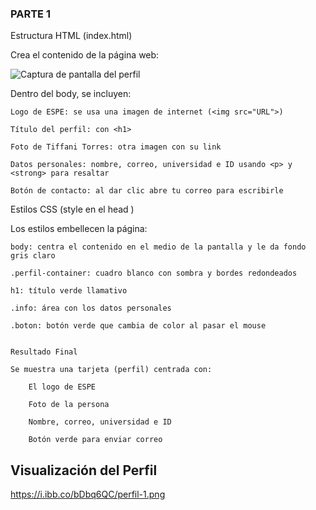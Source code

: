 ### PARTE 1 

Estructura HTML (index.html)

Crea el contenido de la página web:


![Captura de pantalla del perfil](https://i.ibb.co/hJrznRfg/C-digo.png)


Dentro del body, se incluyen:

    Logo de ESPE: se usa una imagen de internet (<img src="URL">)

    Título del perfil: con <h1>

    Foto de Tiffani Torres: otra imagen con su link

    Datos personales: nombre, correo, universidad e ID usando <p> y <strong> para resaltar

    Botón de contacto: al dar clic abre tu correo para escribirle


Estilos CSS (style en el head )

Los estilos embellecen la página:

    body: centra el contenido en el medio de la pantalla y le da fondo gris claro

    .perfil-container: cuadro blanco con sombra y bordes redondeados

    h1: título verde llamativo

    .info: área con los datos personales

    .boton: botón verde que cambia de color al pasar el mouse


    Resultado Final

    Se muestra una tarjeta (perfil) centrada con:

        El logo de ESPE

        Foto de la persona

        Nombre, correo, universidad e ID

        Botón verde para enviar correo


## Visualización del Perfil

https://i.ibb.co/bDbq6QC/perfil-1.png
















        







        

